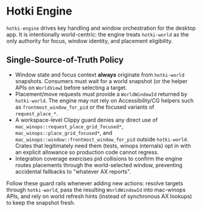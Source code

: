# Hotki Engine

`hotki-engine` drives key handling and window orchestration for the desktop app. It
is intentionally world-centric: the engine treats `hotki-world` as the only
authority for focus, window identity, and placement eligibility.

## Single-Source-of-Truth Policy

- Window state and focus context **always** originate from `hotki-world`
  snapshots. Consumers must wait for a world snapshot (or the helper APIs on
  `WorldView`) before selecting a target.
- Placement/move requests must provide a `WorldWindowId` returned by
  `hotki-world`. The engine may not rely on Accessibility/CG helpers such as
  `frontmost_window_for_pid` or the focused variants of `request_place_*`.
- A workspace-level Clippy guard denies any direct use of
  `mac_winops::request_place_grid_focused*`, `mac_winops::place_grid_focused*`,
  and `mac_winops::window::frontmost_window_for_pid` outside `hotki-world`.
  Crates that legitimately need them (tests, winops internals) opt in with an
  explicit allowance so production code cannot regress.
- Integration coverage exercises pid collisions to confirm the engine routes
  placements through the world-selected window, preventing accidental fallbacks
  to "whatever AX reports".

Follow these guard rails whenever adding new actions: resolve targets through
`hotki-world`, pass the resulting `WorldWindowId` into mac-winops APIs, and rely
on world refresh hints (instead of synchronous AX lookups) to keep the snapshot
fresh.
